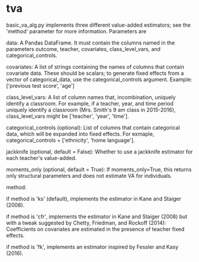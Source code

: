 # tva

basic_va_alg.py implements three different value-added estimators; see the
'method' parameter for more information. Parameters are

data: A Pandas DataFrame. It must contain the columns named in the parameters
outcome, teacher, covariates, class_level_vars, and categorical_controls.

covariates: A list of strings containing the names of columns that contain
covariate data. These should be scalars; to generate fixed effects from 
a vector of categorical_data, use the categorical_controls argument.
Example: ['previous test score', 'age']

class_level_vars: A list of column names that, incombination, uniquely
identify a classroom. For example, if a teacher, year, and time period
uniquely identify a classroom (Mrs. Smith's 9 am class in 2015-2016), 
class_level_vars might be ['teacher', 'year', 'time'].

categorical_controls (optional): List of columns that contain categorical data, which
will be expanded into fixed effects. For exmaple,
categorical_controls = ['ethnicity', 'home language'].

jackknife (optional, default = False): Whether to use a jackknife estimator for each teacher's value-added.

moments_only (optional, default = True): If moments_only=True, this returns only structural parameters and does not estimate VA for individuals.

method:

if method is 'ks' (default), implements the estimator in Kane and Staiger (2008).

if method is 'cfr', implements the estimator in Kane and Staiger (2008) but with
a tweak suggested by Chetty, Friedman, and Rockoff (2014): Coefficients on covariates
are estimated in the presence of teacher fixed effects.

if method is 'fk', implements an estimator inspired by Fessler and Kasy (2016).
